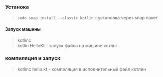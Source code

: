 ### Устанока 
>`sudo snap install --classic kotlin` - установка через snap пакет     

#### Запуск машины
> kotlinc   
> kotlin HelloKt - запуск файла на машине котлнг    

### компиляция  и запуск
>  kotlinc hello.kt - компеляция в исполнительный файл котлин    
>  
>    